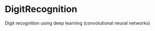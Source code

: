DigitRecognition
================

Digit recognition using deep learning (convolutional neural networks)
